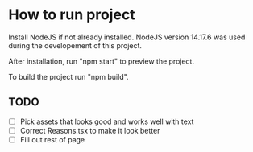 # How to run project

Install NodeJS if not already installed. NodeJS version 14.17.6 was used during the developement of this project.

After installation, run "npm start" to preview the project.

To build the project run "npm build".

## TODO

- [ ] Pick assets that looks good and works well with text
- [ ] Correct Reasons.tsx to make it look better
- [ ] Fill out rest of page